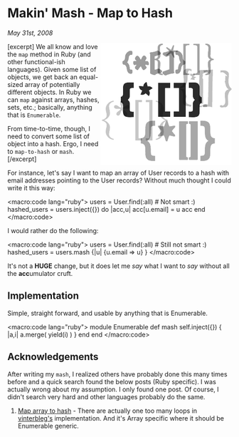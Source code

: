 # Makin' Mash - Map to Hash

<cite>May 31st, 2008</cite>

<img src="/images/articles/code/ruby/makin-mash.png" class="article" align="right">

[excerpt]
We all know and love the `map` method in Ruby (and other functional-ish languages). Given some list of objects, we get back an equal-sized array of potentially different objects. In Ruby we can `map` against arrays, hashes, sets, etc.; basically, anything that is `Enumerable`.

From time-to-time, though, I need to convert some list of object into a hash. Ergo, I need to `map-to-hash` or `mash`.
[/excerpt]

For instance, let's say I want to map an array of User records to a hash with email addresses pointing to the User records? Without much thought I could write it this way:

<macro:code lang="ruby">
  users = User.find(:all) # Not smart :)
  hashed_users = users.inject({}) do |acc,u| 
    acc[u.email] = u
    acc
  end
</macro:code>

I would rather do the following:

<macro:code lang="ruby">
  users = User.find(:all) # Still not smart :)
  hashed_users = users.mash {|u| {u.email => u} }
</macro:code>

It's not a **HUGE** change, but it does let me *say* what I want to *say* without all the **acc**umulator cruft.

## Implementation

Simple, straight forward, and usable by anything that is Enumerable.

<macro:code lang="ruby">
  module Enumerable
    def mash
      self.inject({}) { |a,i| a.merge( yield(i) ) }
    end
  end
</macro:code>

## Acknowledgements

After writing my `mash`, I realized others have probably done this many times before and a quick search found the below posts (Ruby specific). I was actually wrong about my assumption. I only found one post. Of course, I didn't search very hard and other languages probably do the same.

1. [Map array to hash](http://snippets.dzone.com/posts/show/4805) - There are actually one too many loops in [vinterbleg's](http://snippets.dzone.com/user/vinterbleg) implementation. And it's Array specific where it should be Enumerable generic.

